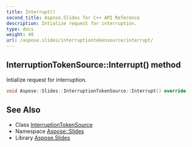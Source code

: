 ```yaml
---
title: Interrupt()
second_title: Aspose.Slides for C++ API Reference
description: Intialize request for interruption.
type: docs
weight: 40
url: /aspose.slides/interruptiontokensource/interrupt/
---
```

## InterruptionTokenSource::Interrupt() method


Intialize request for interruption.

```cpp
void Aspose::Slides::InterruptionTokenSource::Interrupt() override
```

## See Also

* Class [InterruptionTokenSource](../)
* Namespace [Aspose::Slides](../../)
* Library [Aspose.Slides](../../../)